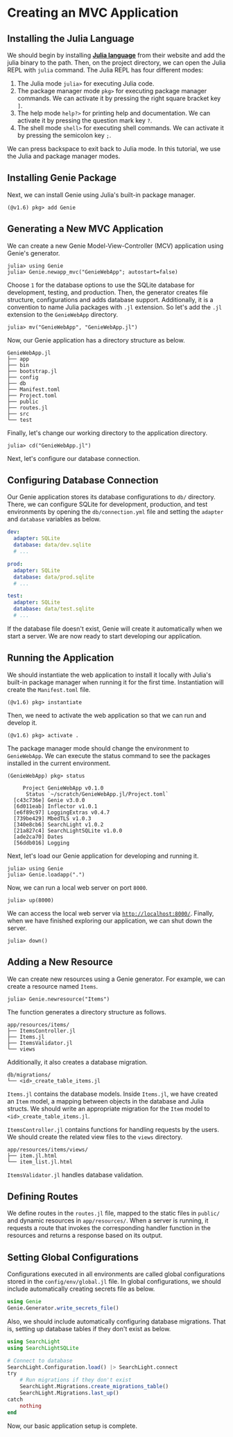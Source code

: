 # Creating an MVC Application
## Installing the Julia Language
We should begin by installing [**Julia language**](https://julialang.org/) from their website and add the julia binary to the path. Then, on the project directory, we can open the Julia REPL with `julia` command. The Julia REPL has four different modes:

1) The Julia mode `julia>` for executing Julia code.
2) The package manager mode `pkg>` for executing package manager commands. We can activate it by pressing the right square bracket key `]`.
3) The help mode `help?>` for printing help and documentation. We can activate it by pressing the question mark key `?`.
4) The shell mode `shell>` for executing shell commands. We can activate it by pressing the semicolon key `;`.

We can press backspace to exit back to Julia mode. In this tutorial, we use the Julia and package manager modes.


## Installing Genie Package
Next, we can install Genie using Julia's built-in package manager.

```julia-repl
(@v1.6) pkg> add Genie
```


## Generating a New MVC Application
We can create a new Genie Model-View-Controller (MCV) application using Genie's generator.

```julia-repl
julia> using Genie
julia> Genie.newapp_mvc("GenieWebApp"; autostart=false)
```

Choose `1` for the database options to use the SQLite database for development, testing, and production. Then, the generator creates file structure, configurations and adds database support. Additionally, it is a convention to name Julia packages with `.jl` extension. So let's add the `.jl` extension to the `GenieWebApp` directory.

```julia-repl
julia> mv("GenieWebApp", "GenieWebApp.jl")
```

Now, our Genie application has a directory structure as below.

```plaintext
GenieWebApp.jl
├── app
├── bin
├── bootstrap.jl
├── config
├── db
├── Manifest.toml
├── Project.toml
├── public
├── routes.jl
├── src
└── test
```

Finally, let's change our working directory to the application directory.

```julia-repl
julia> cd("GenieWebApp.jl")
```

Next, let's configure our database connection.


## Configuring Database Connection
Our Genie application stores its database configurations to `db/` directory. There, we can configure SQLite for development, production, and test environments by opening the `db/connection.yml` file and setting the `adapter` and `database` variables as below.

```yaml
dev:
  adapter: SQLite
  database: data/dev.sqlite
  # ...

prod:
  adapter: SQLite
  database: data/prod.sqlite
  # ...

test:
  adapter: SQLite
  database: data/test.sqlite
  # ...
```

If the database file doesn't exist, Genie will create it automatically when we start a server. We are now ready to start developing our application.


## Running the Application
We should instantiate the web application to install it locally with Julia's built-in package manager when running it for the first time. Instantiation will create the `Manifest.toml` file.

```julia-repl
(@v1.6) pkg> instantiate
```

Then, we need to activate the web application so that we can run and develop it.

```julia-repl
(@v1.6) pkg> activate .
```

The package manager mode should change the environment to `GenieWebApp`. We can execute the status command to see the packages installed in the current environment.

```julia-repl
(GenieWebApp) pkg> status
```

```
     Project GenieWebApp v0.1.0
      Status `~/scratch/GenieWebApp.jl/Project.toml`
  [c43c736e] Genie v3.0.0
  [6d011eab] Inflector v1.0.1
  [e6f89c97] LoggingExtras v0.4.7
  [739be429] MbedTLS v1.0.3
  [340e8cb6] SearchLight v1.0.2
  [21a827c4] SearchLightSQLite v1.0.0
  [ade2ca70] Dates
  [56ddb016] Logging
```

Next, let's load our Genie application for developing and running it.

```julia-repl
julia> using Genie
julia> Genie.loadapp(".")
```

Now, we can run a local web server on port `8000`.

```julia-repl
julia> up(8000)
```

We can access the local web server via [`http://localhost:8000/`](http://localhost:8000/). Finally, when we have finished exploring our application, we can shut down the server.

```julia-repl
julia> down()
```


## Adding a New Resource
We can create new resources using a Genie generator. For example, we can create a resource named `Items`.

```julia-repl
julia> Genie.newresource("Items")
```

The function generates a directory structure as follows.

```plaintext
app/resources/items/
├── ItemsController.jl
├── Items.jl
├── ItemsValidator.jl
└── views
```

Additionally, it also creates a database migration.

```plaintext
db/migrations/
└── <id>_create_table_items.jl
```

`Items.jl` contains the database models. Inside `Items.jl`, we have created an `Item` model, a mapping between objects in the database and Julia structs. We should write an appropriate migration for the `Item` model to `<id>_create_table_items.jl`.

`ItemsController.jl` contains functions for handling requests by the users. We should create the related view files to the `views` directory.

```plaintext
app/resources/items/views/
├── item.jl.html
└── item_list.jl.html
```

`ItemsValidator.jl` handles database validation.


## Defining Routes
We define routes in the `routes.jl` file, mapped to the static files in `public/` and dynamic resources in `app/resources/`. When a server is running, it requests a route that invokes the corresponding handler function in the resources and returns a response based on its output.


## Setting Global Configurations
Configurations executed in all environments are called global configurations stored in the `config/env/global.jl` file. In global configurations, we should include automatically creating secrets file as below.

```julia
using Genie
Genie.Generator.write_secrets_file()
```

Also, we should include automatically configuring database migrations. That is, setting up database tables if they don't exist as below.

```julia
using SearchLight
using SearchLightSQLite

# Connect to database
SearchLight.Configuration.load() |> SearchLight.connect
try
    # Run migrations if they don't exist
    SearchLight.Migrations.create_migrations_table()
    SearchLight.Migrations.last_up()
catch
    nothing
end
```

Now, our basic application setup is complete.
